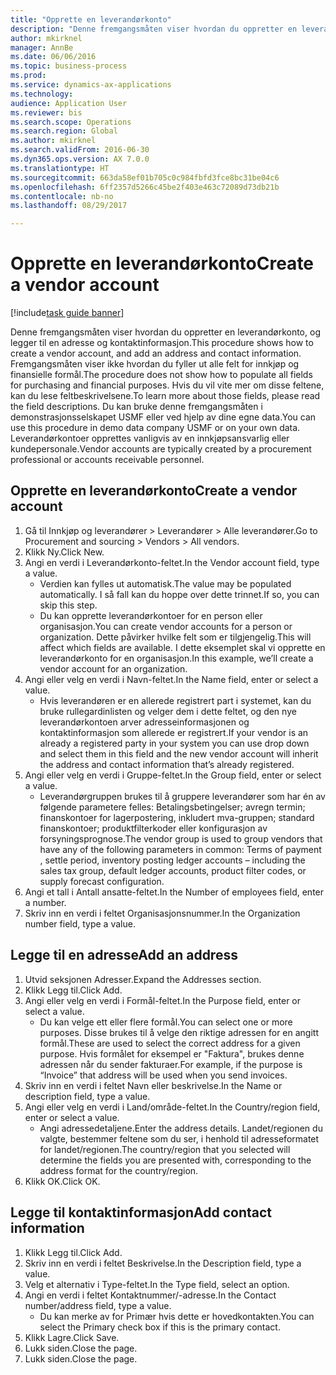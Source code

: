 ```yaml
--- 
title: "Opprette en leverandørkonto"
description: "Denne fremgangsmåten viser hvordan du oppretter en leverandørkonto, og legger til en adresse og kontaktinformasjon."
author: mkirknel
manager: AnnBe
ms.date: 06/06/2016
ms.topic: business-process
ms.prod: 
ms.service: dynamics-ax-applications
ms.technology: 
audience: Application User
ms.reviewer: bis
ms.search.scope: Operations
ms.search.region: Global
ms.author: mkirknel
ms.search.validFrom: 2016-06-30
ms.dyn365.ops.version: AX 7.0.0
ms.translationtype: HT
ms.sourcegitcommit: 663da58ef01b705c0c984fbfd3fce8bc31be04c6
ms.openlocfilehash: 6ff2357d5266c45be2f403e463c72089d73db21b
ms.contentlocale: nb-no
ms.lasthandoff: 08/29/2017

---
```

# <a name="create-a-vendor-account"></a><span data-ttu-id="ba603-103">Opprette en leverandørkonto</span><span class="sxs-lookup"><span data-stu-id="ba603-103">Create a vendor account</span></span>

[!include[task guide banner](../../includes/task-guide-banner.md)]

<span data-ttu-id="ba603-104">Denne fremgangsmåten viser hvordan du oppretter en leverandørkonto, og legger til en adresse og kontaktinformasjon.</span><span class="sxs-lookup"><span data-stu-id="ba603-104">This procedure shows how to create a vendor account, and add an address and contact information.</span></span> <span data-ttu-id="ba603-105">Fremgangsmåten viser ikke hvordan du fyller ut alle felt for innkjøp og finansielle formål.</span><span class="sxs-lookup"><span data-stu-id="ba603-105">The procedure does not show how to populate all fields for purchasing and financial purposes.</span></span> <span data-ttu-id="ba603-106">Hvis du vil vite mer om disse feltene, kan du lese feltbeskrivelsene.</span><span class="sxs-lookup"><span data-stu-id="ba603-106">To learn more about those fields, please read the field descriptions.</span></span> <span data-ttu-id="ba603-107">Du kan bruke denne fremgangsmåten i demonstrasjonsselskapet USMF eller ved hjelp av dine egne data.</span><span class="sxs-lookup"><span data-stu-id="ba603-107">You can use this procedure in demo data company USMF or on your own data.</span></span> <span data-ttu-id="ba603-108">Leverandørkontoer opprettes vanligvis av en innkjøpsansvarlig eller kundepersonale.</span><span class="sxs-lookup"><span data-stu-id="ba603-108">Vendor accounts are typically created by a procurement professional or accounts receivable personnel.</span></span>


## <a name="create-a-vendor-account"></a><span data-ttu-id="ba603-109">Opprette en leverandørkonto</span><span class="sxs-lookup"><span data-stu-id="ba603-109">Create a vendor account</span></span>
1. <span data-ttu-id="ba603-110">Gå til Innkjøp og leverandører > Leverandører > Alle leverandører.</span><span class="sxs-lookup"><span data-stu-id="ba603-110">Go to Procurement and sourcing > Vendors > All vendors.</span></span>
2. <span data-ttu-id="ba603-111">Klikk Ny.</span><span class="sxs-lookup"><span data-stu-id="ba603-111">Click New.</span></span>
3. <span data-ttu-id="ba603-112">Angi en verdi i Leverandørkonto-feltet.</span><span class="sxs-lookup"><span data-stu-id="ba603-112">In the Vendor account field, type a value.</span></span>
    * <span data-ttu-id="ba603-113">Verdien kan fylles ut automatisk.</span><span class="sxs-lookup"><span data-stu-id="ba603-113">The value may be populated automatically.</span></span> <span data-ttu-id="ba603-114">I så fall kan du hoppe over dette trinnet.</span><span class="sxs-lookup"><span data-stu-id="ba603-114">If so, you can skip this step.</span></span>  
    * <span data-ttu-id="ba603-115">Du kan opprette leverandørkontoer for en person eller organisasjon.</span><span class="sxs-lookup"><span data-stu-id="ba603-115">You can create vendor accounts for a person or organization.</span></span> <span data-ttu-id="ba603-116">Dette påvirker hvilke felt som er tilgjengelig.</span><span class="sxs-lookup"><span data-stu-id="ba603-116">This will affect which fields are available.</span></span> <span data-ttu-id="ba603-117">I dette eksemplet skal vi opprette en leverandørkonto for en organisasjon.</span><span class="sxs-lookup"><span data-stu-id="ba603-117">In this example, we’ll create a vendor account for an organization.</span></span>   
4. <span data-ttu-id="ba603-118">Angi eller velg en verdi i Navn-feltet.</span><span class="sxs-lookup"><span data-stu-id="ba603-118">In the Name field, enter or select a value.</span></span>
    * <span data-ttu-id="ba603-119">Hvis leverandøren er en allerede registrert part i systemet, kan du bruke rullegardinlisten og velger dem i dette feltet, og den nye leverandørkontoen arver adresseinformasjonen og kontaktinformasjon som allerede er registrert.</span><span class="sxs-lookup"><span data-stu-id="ba603-119">If your vendor is an already a registered party in your system you can use drop down and select them in this field and the new vendor account will inherit the address and contact information that’s already registered.</span></span>  
5. <span data-ttu-id="ba603-120">Angi eller velg en verdi i Gruppe-feltet.</span><span class="sxs-lookup"><span data-stu-id="ba603-120">In the Group field, enter or select a value.</span></span>
    * <span data-ttu-id="ba603-121">Leverandørgruppen brukes til å gruppere leverandører som har én av følgende parametere felles: Betalingsbetingelser; avregn termin; finanskontoer for lagerpostering, inkludert mva-gruppen; standard finanskontoer; produktfilterkoder eller konfigurasjon av forsyningsprognose.</span><span class="sxs-lookup"><span data-stu-id="ba603-121">The vendor group is used to group vendors that have any of the following parameters in common: Terms of payment , settle period,  inventory posting ledger accounts – including the sales tax group, default ledger accounts, product filter codes, or supply forecast configuration.</span></span>  
6. <span data-ttu-id="ba603-122">Angi et tall i Antall ansatte-feltet.</span><span class="sxs-lookup"><span data-stu-id="ba603-122">In the Number of employees field, enter a number.</span></span>
7. <span data-ttu-id="ba603-123">Skriv inn en verdi i feltet Organisasjonsnummer.</span><span class="sxs-lookup"><span data-stu-id="ba603-123">In the Organization number field, type a value.</span></span>

## <a name="add-an-address"></a><span data-ttu-id="ba603-124">Legge til en adresse</span><span class="sxs-lookup"><span data-stu-id="ba603-124">Add an address</span></span>
1. <span data-ttu-id="ba603-125">Utvid seksjonen Adresser.</span><span class="sxs-lookup"><span data-stu-id="ba603-125">Expand the Addresses section.</span></span>
2. <span data-ttu-id="ba603-126">Klikk Legg til.</span><span class="sxs-lookup"><span data-stu-id="ba603-126">Click Add.</span></span>
3. <span data-ttu-id="ba603-127">Angi eller velg en verdi i Formål-feltet.</span><span class="sxs-lookup"><span data-stu-id="ba603-127">In the Purpose field, enter or select a value.</span></span>
    * <span data-ttu-id="ba603-128">Du kan velge ett eller flere formål.</span><span class="sxs-lookup"><span data-stu-id="ba603-128">You can select one or more purposes.</span></span> <span data-ttu-id="ba603-129">Disse brukes til å velge den riktige adressen for en angitt formål.</span><span class="sxs-lookup"><span data-stu-id="ba603-129">These are used to select the correct address for a given purpose.</span></span> <span data-ttu-id="ba603-130">Hvis formålet for eksempel er "Faktura", brukes denne adressen når du sender fakturaer.</span><span class="sxs-lookup"><span data-stu-id="ba603-130">For example, if the purpose is “Invoice” that address will be used when you send invoices.</span></span>  
4. <span data-ttu-id="ba603-131">Skriv inn en verdi i feltet Navn eller beskrivelse.</span><span class="sxs-lookup"><span data-stu-id="ba603-131">In the Name or description field, type a value.</span></span>
5. <span data-ttu-id="ba603-132">Angi eller velg en verdi i Land/område-feltet.</span><span class="sxs-lookup"><span data-stu-id="ba603-132">In the Country/region field, enter or select a value.</span></span>
    * <span data-ttu-id="ba603-133">Angi adressedetaljene.</span><span class="sxs-lookup"><span data-stu-id="ba603-133">Enter the address details.</span></span> <span data-ttu-id="ba603-134">Landet/regionen du valgte, bestemmer feltene som du ser, i henhold til adresseformatet for landet/regionen.</span><span class="sxs-lookup"><span data-stu-id="ba603-134">The country/region that you selected will determine the fields you are presented with, corresponding to the address format for the country/region.</span></span>   
6. <span data-ttu-id="ba603-135">Klikk OK.</span><span class="sxs-lookup"><span data-stu-id="ba603-135">Click OK.</span></span>

## <a name="add-contact-information"></a><span data-ttu-id="ba603-136">Legge til kontaktinformasjon</span><span class="sxs-lookup"><span data-stu-id="ba603-136">Add contact information</span></span>
1. <span data-ttu-id="ba603-137">Klikk Legg til.</span><span class="sxs-lookup"><span data-stu-id="ba603-137">Click Add.</span></span>
2. <span data-ttu-id="ba603-138">Skriv inn en verdi i feltet Beskrivelse.</span><span class="sxs-lookup"><span data-stu-id="ba603-138">In the Description field, type a value.</span></span>
3. <span data-ttu-id="ba603-139">Velg et alternativ i Type-feltet.</span><span class="sxs-lookup"><span data-stu-id="ba603-139">In the Type field, select an option.</span></span>
4. <span data-ttu-id="ba603-140">Angi en verdi i feltet Kontaktnummer/-adresse.</span><span class="sxs-lookup"><span data-stu-id="ba603-140">In the Contact number/address field, type a value.</span></span>
    * <span data-ttu-id="ba603-141">Du kan merke av for Primær hvis dette er hovedkontakten.</span><span class="sxs-lookup"><span data-stu-id="ba603-141">You can select the Primary check box if this is the primary contact.</span></span>  
5. <span data-ttu-id="ba603-142">Klikk Lagre.</span><span class="sxs-lookup"><span data-stu-id="ba603-142">Click Save.</span></span>
6. <span data-ttu-id="ba603-143">Lukk siden.</span><span class="sxs-lookup"><span data-stu-id="ba603-143">Close the page.</span></span>
7. <span data-ttu-id="ba603-144">Lukk siden.</span><span class="sxs-lookup"><span data-stu-id="ba603-144">Close the page.</span></span>


